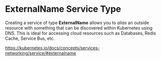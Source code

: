 # ExternalName Service Type

Creating a service of type **ExternalName** allows you to _alias_ an outside resource with something
that can be discovered within Kubernetes using DNS. This is ideal for accessing cloud resources such
as Databases, Redis Cache, Service Bus, etc.

<https://kubernetes.io/docs/concepts/services-networking/service/#externalname>
